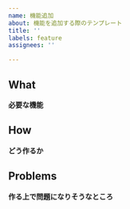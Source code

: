 ```yaml
---
name: 機能追加
about: 機能を追加する際のテンプレート
title: ''
labels: feature
assignees: ''

---
```


## What
**必要な機能**

## How
**どう作るか**

## Problems
**作る上で問題になりそうなところ**
